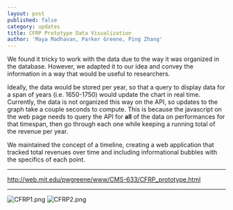 ```yaml
---
layout: post
published: false
category: updates
title: CFRP Prototype Data Visualization
author: 'Maya Madhavan, Parker Greene, Ping Zhang'
---
```

We found it tricky to work with the data due to the way it was organized in the database. However, we adapted it to our idea and convey the information in a way that would be useful to researchers. 

Ideally, the data would be stored per year, so that a query to display data for a span of years (i.e. 1650-1750) would update the chart in real time. Currently, the data is not organized this way on the API, so updates to the graph take a couple seconds to compute. This is because the javascript on the web page needs to query the API for **all** of the data on performances for that timespan, then go through each one while keeping a running total of the revenue per year.

We maintained the concept of a timeline, creating a web application that tracked total revenues over time and including informational bubbles with the specifics of each point.

****

http://web.mit.edu/pwgreene/www/CMS-633/CFRP_prototype.html


****

![CFRP1.png]({{site.baseurl}}/assets/CFRP1.png)
![CFRP2.png]({{site.baseurl}}/assets/CFRP2.png)

